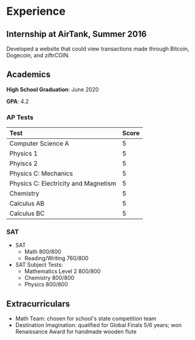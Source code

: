 # Experience

## Internship at AirTank, Summer 2016

Developed a website that could view transactions made through Bitcoin, Dogecoin, and ziftrCOIN.

## Academics

**High School Graduation**: June 2020

**GPA**: 4.2

### AP Tests

| Test | Score |
|:----- |:------ |
| Computer Science A | 5 |
| Physics 1 | 5 |
| Phyiscs 2 | 5 |
| Physics C: Mechanics | 5 |
| Physics C: Electricity and Magnetism | 5 |
| Chemistry | 5 |
| Calculus AB | 5 |
| Calculus BC | 5 |

### SAT

- SAT
  - Math 800/800
  - Reading/Writing 760/800
- SAT Subject Tests:
  - Mathematics Level 2 800/800
  - Chemistry 800/800
  - Physics 800/800

## Extracurriculars

- Math Team: chosen for school's state competition team
- Destination Imagination: qualified for Global Finals 5/6 years; won Renaissance Award for handmade wooden flute
